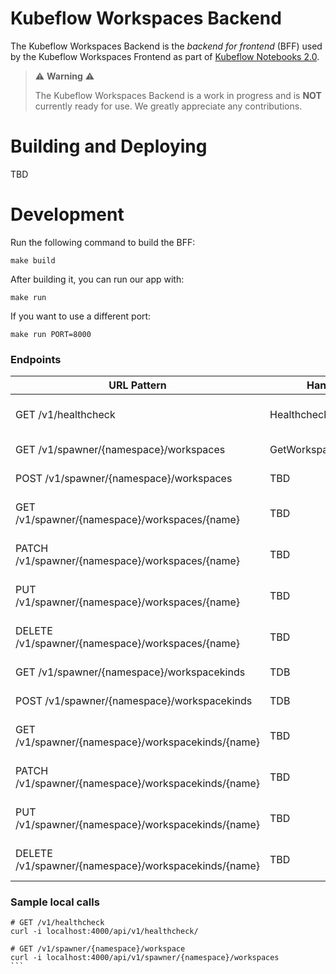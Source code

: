 # Kubeflow Workspaces Backend
The Kubeflow Workspaces Backend is the _backend for frontend_ (BFF) used by the Kubeflow Workspaces Frontend as part of [Kubeflow Notebooks 2.0](https://github.com/kubeflow/kubeflow/issues/7156).

> ⚠️ __Warning__ ⚠️
>
> The Kubeflow Workspaces Backend is a work in progress and is __NOT__ currently ready for use.
> We greatly appreciate any contributions.

# Building and Deploying
TBD

# Development
Run the following command to build the BFF:
```shell
make build
```
After building it, you can run our app with:
```shell
make run
```
If you want to use a different port:
```shell
make run PORT=8000 
```
### Endpoints

| URL Pattern                                          | Handler              | Action                        |
|------------------------------------------------------|----------------------|-------------------------------|
| GET /v1/healthcheck                                  | HealthcheckHandler   | Show application information. |
| GET /v1/spawner/{namespace}/workspaces               | GetWorkspacesHandler | Get all Workspaces            |
| POST /v1/spawner/{namespace}/workspaces              | TBD                  | Create a Workspace            |
| GET /v1/spawner/{namespace}/workspaces/{name}        | TBD                  | Get a Workspace entity        |
| PATCH /v1/spawner/{namespace}/workspaces/{name}      | TBD                  | Patch a Workspace entity      |
| PUT /v1/spawner/{namespace}/workspaces/{name}        | TBD                  | Update a Workspace entity     |
| DELETE /v1/spawner/{namespace}/workspaces/{name}     | TBD                  | Delete a Workspace entity     |
| GET /v1/spawner/{namespace}/workspacekinds           | TDB                  | Get all WorkspaceKind         |
| POST /v1/spawner/{namespace}/workspacekinds          | TDB                  | Create a WorkspaceKind        |
| GET /v1/spawner/{namespace}/workspacekinds/{name}    | TBD                  | Get a WorkspaceKind entity    |
| PATCH /v1/spawner/{namespace}/workspacekinds/{name}  | TBD                  | Patch a WorkspaceKind entity  |
| PUT /v1/spawner/{namespace}/workspacekinds/{name}    | TBD                  | Update a WorkspaceKind entity |
| DELETE /v1/spawner/{namespace}/workspacekinds/{name} | TBD                  | Delete a WorkspaceKind entity |

### Sample local calls
```
# GET /v1/healthcheck
curl -i localhost:4000/api/v1/healthcheck/
```
``````
# GET /v1/spawner/{namespace}/workspace
curl -i localhost:4000/api/v1/spawner/{namespace}/workspaces
```
